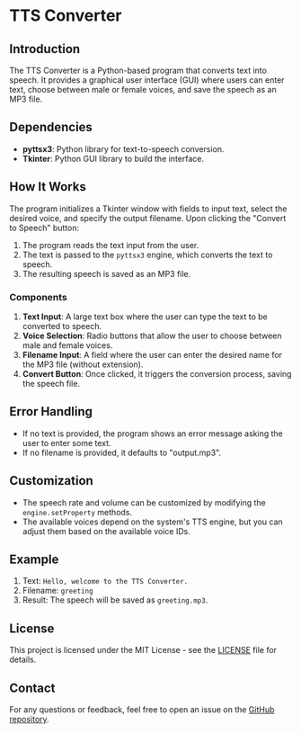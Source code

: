 
# TTS Converter

## Introduction
The TTS Converter is a Python-based program that converts text into speech. It provides a graphical user interface (GUI) where users can enter text, choose between male or female voices, and save the speech as an MP3 file.

## Dependencies
- **pyttsx3**: Python library for text-to-speech conversion.
- **Tkinter**: Python GUI library to build the interface.

## How It Works
The program initializes a Tkinter window with fields to input text, select the desired voice, and specify the output filename. Upon clicking the "Convert to Speech" button:
1. The program reads the text input from the user.
2. The text is passed to the `pyttsx3` engine, which converts the text to speech.
3. The resulting speech is saved as an MP3 file.

### Components
1. **Text Input**: A large text box where the user can type the text to be converted to speech.
2. **Voice Selection**: Radio buttons that allow the user to choose between male and female voices.
3. **Filename Input**: A field where the user can enter the desired name for the MP3 file (without extension).
4. **Convert Button**: Once clicked, it triggers the conversion process, saving the speech file.

## Error Handling
- If no text is provided, the program shows an error message asking the user to enter some text.
- If no filename is provided, it defaults to "output.mp3".

## Customization
- The speech rate and volume can be customized by modifying the `engine.setProperty` methods.
- The available voices depend on the system's TTS engine, but you can adjust them based on the available voice IDs.

## Example

1. Text: `Hello, welcome to the TTS Converter.`
2. Filename: `greeting`
3. Result: The speech will be saved as `greeting.mp3`.

## License

This project is licensed under the MIT License - see the [LICENSE](LICENSE) file for details.

## Contact

For any questions or feedback, feel free to open an issue on the [GitHub repository](https://github.com/mavilinux/tts-converter).
